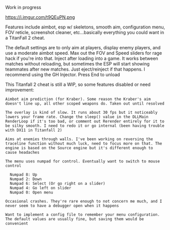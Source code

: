 Work in progress

https://i.imgur.com/t9QEuPN.png

Features include aimbot, esp w/ skeletons, smooth aim, configuration menu, FOV reticle, screenshot cleaner, etc...basically everything you could want in a TitanFall 2 cheat.

The default settings are to only aim at players, display enemy players, and use a moderate aimbot speed. Max out the FOV and Speed sliders for rage hack if you're into that. Inject after loading into a game. It works between matches without reloading, but sometimes the ESP will start showing teammates after new matches. Just eject/reinject if that happens. I recommend using the GH Injector. Press End to unload

This Titanfall 2 cheat is still a WIP, so some features disabled or need improvement:

    Aimbot aim prediction (for Kraber). Some reason the Kraber's aim doesn't line up, all other scoped weapons do. Taken out until resolved

    The overlay is kind of slow. It runs about 30 fps but it noticeably lowers your frame rate. Change the sleep() value in the DLLMain RenderLoop if it's too bad, or comment out Rerender entirely for it to be silky smooth. I need to redo it or go internal (been having trouble with DX11 in Titanfall 2)

    Aims at enemies through walls. I've been working on reversing the traceline function without much luck, need to focus more on that. The engine is based on the Source engine but it's different enough to cause headaches

    The menu uses numpad for control. Eventually want to switch to mouse control

      Numpad 8: Up
      Numpad 2: Down
      Numpad 6: Select (Or go right on a slider)
      Numpad 4: Go left on slider
      Numpad 0: Open menu

    Occasional crashes. They're rare enough to not concern me much, and I never seem to have a debugger open when it happens

    Want to implement a config file to remember your menu configuration. The default values are usually fine, but saving them would be convenient
  
